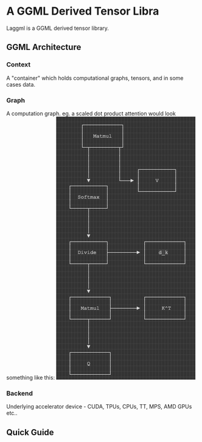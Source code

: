 # A GGML Derived Tensor Libra
Laggml is a GGML derived tensor library.

## GGML Architecture
### Context 
A "container" which holds computational graphs, tensors, and in some cases data.
### Graph
A computation graph. eg. a scaled dot product attention would look something like this:
![](public/sdp_attention_graph_1.png)
### Backend
Underlying accelerator device - CUDA, TPUs, CPUs, TT, MPS, AMD GPUs etc..

## Quick Guide
